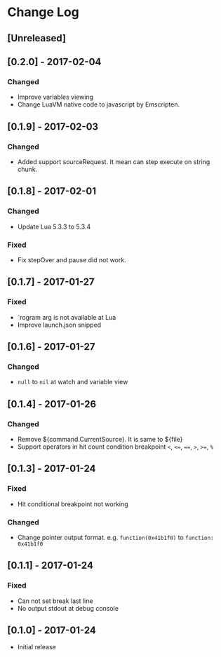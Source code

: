 # Change Log


## [Unreleased]

## [0.2.0] - 2017-02-04
### Changed
- Improve variables viewing
- Change LuaVM native code to javascript by Emscripten.
## [0.1.9] - 2017-02-03
### Changed
- Added support sourceRequest. It mean can step execute on string chunk.

## [0.1.8] - 2017-02-01
### Changed
- Update Lua 5.3.3 to 5.3.4
### Fixed
- Fix stepOver and pause did not work.

## [0.1.7] - 2017-01-27
### Fixed
- `rogram arg is not available at Lua
- Improve launch.json snipped

## [0.1.6] - 2017-01-27
### Changed
- ``null`` to ``nil`` at watch and variable view

## [0.1.4] - 2017-01-26
### Changed
- Remove ${command.CurrentSource}. It is same to ${file}
- Support operators in hit count condition breakpoint ``<``, ``<=``, ``==``, ``>``, ``>=``, ``%``

## [0.1.3] - 2017-01-24
### Fixed
- Hit conditional breakpoint not working
### Changed
- Change pointer output format. e.g. ``function(0x41b1f0)`` to ``function: 0x41b1f0``

## [0.1.1] - 2017-01-24
### Fixed
- Can not set break last line
- No output stdout at debug console

## [0.1.0] - 2017-01-24
- Initial release